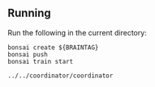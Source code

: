
Running
----------------------------------------------------------------

Run the following in the current directory:

    bonsai create ${BRAINTAG}
    bonsai push
    bonsai train start

    ../../coordinator/coordinator
